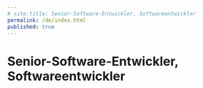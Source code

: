 ```yaml
---
# site.title: Senior-Software-Entwickler, Softwareentwickler
permalink: /de/index.html
published: true
---
```


# Senior-Software-Entwickler, Softwareentwickler